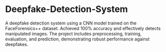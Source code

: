 # Deepfake-Detection-System
A deepfake detection system using a CNN model trained on the FaceForensics++ dataset. Achieved 100% accuracy and effectively detects manipulated images. The project includes preprocessing, training, evaluation, and prediction, demonstrating robust performance against deepfakes.
